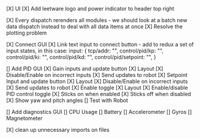 
[X] UI
  [X] Add leetware logo and power indicator to header top right

[X] Every dispatch rerenders all modules - we should look at a batch new data dispatch instead to deal with
  all data items at once
  [X] Resolve the plotting problem

[X] Connect GUI
  [X] Link text input to connect button
    - add to redux a set of input states, in this case:
      input: {
        tcp/addr: "",
        control/pid/kp: "",
        control/pid/ki: "",
        control/pid/kd: "",
        control/pid/setpoint: "",
      }

[] Add PID GUI
  [X] Gain inputs and update button
    [X] Layout
    [X] Disable/Enable on incorrect inputs
    [X] Send updates to robot
  [X] Setpoint Input and update button
    [X] Layout
    [X] Disable/Enable on incorrect inputs
    [X] Send updates to robot
  [X] Enable toggle
    [X] Layout
    [X] Enable/disable PID control toggle
    [X] Sticks on when enabled
    [X] Sticks off when disabled
  [X] Show yaw and pitch angles
  [] Test with Robot

[] Add diagnostics GUI
  [] CPU Usage
  [] Battery
  [] Accelerometer
  [] Gyros
  [] Magnetometer

[X] clean up unnecessary imports on files








